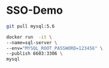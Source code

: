 # SSO-Demo


```bash
git pull mysql:5.6

docker run  -it \
--name=sql-server \
--env="MYSQL_ROOT_PASSWORD=123456" \
--publish 6603:3306 \
mysql
```